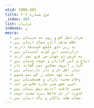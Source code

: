 ```yaml
---
utid: 1000-403
title: غزل شماره ۴۰۳
_index: 403
list: غزلیات
indexes: ن
mesra:
  - شراب لعل کش و روی مه جبینان بین
  - خلاف مذهب آنان جمال اینان بین
  - به زیر دلق مُلمّع کمندها دارند
  - درازدستی این کوته آستینان بین
  - به خرمن دو جهان سر فرو نمی آرند
  - دماغ و کبر گدایان و خوشه چینان بین
  - گره ز ابروی مشکین نمی گشاید یار
  - نیاز اهل دل و ناز نازنینان بین
  - حدیث عهد محبّت ز کس نمی شنوم
  - وفای صحبت یاران و همنشینان بین
  - اسیر عشق شدن چاره خلاص من است
  - ضمیر عاقبت اندیش پیش بینان بین
  - کدورت از دل حافظ ببرد صحبت دوست
  - صفای همّت پاکان و پاک دینان بین
---
```


